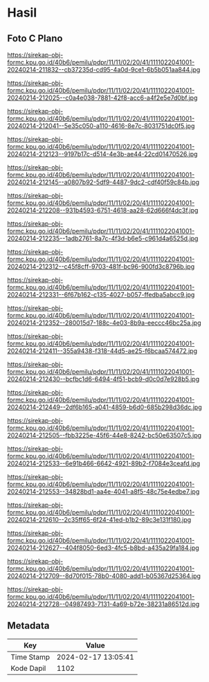 # Hasil

## Foto C Plano

https://sirekap-obj-formc.kpu.go.id/40b6/pemilu/pdpr/11/11/02/20/41/1111022041001-20240214-211832--cb37235d-cd95-4a0d-9ce1-6b5b051aa844.jpg

https://sirekap-obj-formc.kpu.go.id/40b6/pemilu/pdpr/11/11/02/20/41/1111022041001-20240214-212025--c0a4e038-7881-42f8-acc6-a4f2e5e7d0bf.jpg

https://sirekap-obj-formc.kpu.go.id/40b6/pemilu/pdpr/11/11/02/20/41/1111022041001-20240214-212041--5e35c050-a110-4616-8e7c-8031751dc0f5.jpg

https://sirekap-obj-formc.kpu.go.id/40b6/pemilu/pdpr/11/11/02/20/41/1111022041001-20240214-212123--9197b17c-d514-4e3b-ae44-22cd01470526.jpg

https://sirekap-obj-formc.kpu.go.id/40b6/pemilu/pdpr/11/11/02/20/41/1111022041001-20240214-212145--a0807b92-5df9-4487-9dc2-cdf40f59c84b.jpg

https://sirekap-obj-formc.kpu.go.id/40b6/pemilu/pdpr/11/11/02/20/41/1111022041001-20240214-212208--931b4593-6751-4618-aa28-62d666f4dc3f.jpg

https://sirekap-obj-formc.kpu.go.id/40b6/pemilu/pdpr/11/11/02/20/41/1111022041001-20240214-212235--1adb2761-8a7c-4f3d-b6e5-c961d4a6525d.jpg

https://sirekap-obj-formc.kpu.go.id/40b6/pemilu/pdpr/11/11/02/20/41/1111022041001-20240214-212312--c45f8cff-9703-481f-bc96-900fd3c8796b.jpg

https://sirekap-obj-formc.kpu.go.id/40b6/pemilu/pdpr/11/11/02/20/41/1111022041001-20240214-212331--6f67b162-c135-4027-b057-ffedba5abcc9.jpg

https://sirekap-obj-formc.kpu.go.id/40b6/pemilu/pdpr/11/11/02/20/41/1111022041001-20240214-212352--280015d7-188c-4e03-8b9a-eeccc46bc25a.jpg

https://sirekap-obj-formc.kpu.go.id/40b6/pemilu/pdpr/11/11/02/20/41/1111022041001-20240214-212411--355a9438-f318-44d5-ae25-f6bcaa574472.jpg

https://sirekap-obj-formc.kpu.go.id/40b6/pemilu/pdpr/11/11/02/20/41/1111022041001-20240214-212430--bcfbc1d6-6494-4f51-bcb9-d0c0d7e928b5.jpg

https://sirekap-obj-formc.kpu.go.id/40b6/pemilu/pdpr/11/11/02/20/41/1111022041001-20240214-212449--2df6b165-a041-4859-b6d0-685b298d36dc.jpg

https://sirekap-obj-formc.kpu.go.id/40b6/pemilu/pdpr/11/11/02/20/41/1111022041001-20240214-212505--fbb3225e-45f6-44e8-8242-bc50e63507c5.jpg

https://sirekap-obj-formc.kpu.go.id/40b6/pemilu/pdpr/11/11/02/20/41/1111022041001-20240214-212533--6e91b466-6642-4921-89b2-f7084e3ceafd.jpg

https://sirekap-obj-formc.kpu.go.id/40b6/pemilu/pdpr/11/11/02/20/41/1111022041001-20240214-212553--34828bd1-aa4e-4041-a8f5-48c75e4edbe7.jpg

https://sirekap-obj-formc.kpu.go.id/40b6/pemilu/pdpr/11/11/02/20/41/1111022041001-20240214-212610--2c35ff65-6f24-41ed-b1b2-89c3e131f180.jpg

https://sirekap-obj-formc.kpu.go.id/40b6/pemilu/pdpr/11/11/02/20/41/1111022041001-20240214-212627--404f8050-6ed3-4fc5-b8bd-a435a29fa184.jpg

https://sirekap-obj-formc.kpu.go.id/40b6/pemilu/pdpr/11/11/02/20/41/1111022041001-20240214-212709--8d70f015-78b0-4080-add1-b05367d25364.jpg

https://sirekap-obj-formc.kpu.go.id/40b6/pemilu/pdpr/11/11/02/20/41/1111022041001-20240214-212728--04987493-7131-4a69-b72e-38231a86512d.jpg


## Metadata

| Key        | Value               |
| ---------- | ------------------- |
| Time Stamp | 2024-02-17 13:05:41 |
| Kode Dapil | 1102                |



